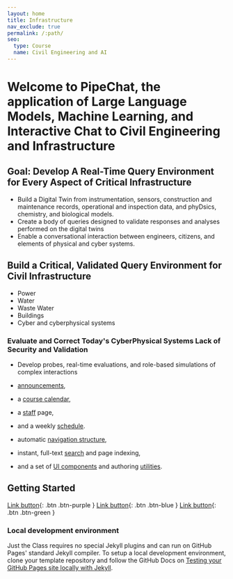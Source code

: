 ```yaml
---
layout: home
title: Infrastructure
nav_exclude: true
permalink: /:path/
seo:
  type: Course
  name: Civil Engineering and AI
---
```


# Welcome to PipeChat, the application of Large Language Models, Machine Learning, and Interactive Chat to Civil Engineering and Infrastructure
## Goal: Develop A Real-Time Query Environment for Every Aspect of Critical Infrastructure
- Build a Digital Twin from instrumentation, sensors, construction and maintenance records, operational and inspection data, and  phyDsics, chemistry, and biological models.
- Create a body of queries designed to validate responses and analyses performed on the digital twins
- Enable a conversational interaction between engineers, citizens, and elements of physical and cyber systems.

## Build a Critical, Validated Query Environment for Civil Infrastructure
  - Power
  - Water
  - Waste Water
  - Buildings
  - Cyber and cyberphysical systems
### Evaluate and Correct Today's CyberPhysical Systems Lack of Security and Validation
- Develop probes, real-time evaluations, and role-based simulations of complex interactions

- [announcements](announcements.md),
- a [course calendar](calendar.md),
- a [staff](staff.md) page,
- and a weekly [schedule](schedule.md).

- automatic [navigation structure](https://just-the-docs.github.io/just-the-docs/docs/navigation-structure/),
- instant, full-text [search](https://just-the-docs.github.io/just-the-docs/docs/search/) and page indexing,
- and a set of [UI components](https://just-the-docs.github.io/just-the-docs/docs/ui-components) and authoring [utilities](https://just-the-docs.github.io/just-the-docs/docs/utilities).

## Getting Started

[Link button](lectures.md){: .btn .btn-purple }
[Link button](http://example.com/){: .btn .btn-blue }
[Link button](http://example.com/){: .btn .btn-green }
### Local development environment

Just the Class requires no special Jekyll plugins and can run on GitHub Pages' standard Jekyll compiler. To setup a local development environment, clone your template repository and follow the GitHub Docs on [Testing your GitHub Pages site locally with Jekyll](https://docs.github.com/en/pages/setting-up-a-github-pages-site-with-jekyll/testing-your-github-pages-site-locally-with-jekyll).

